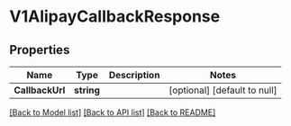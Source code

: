 # V1AlipayCallbackResponse

## Properties
Name | Type | Description | Notes
------------ | ------------- | ------------- | -------------
**CallbackUrl** | **string** |  | [optional] [default to null]

[[Back to Model list]](../README.md#documentation-for-models) [[Back to API list]](../README.md#documentation-for-api-endpoints) [[Back to README]](../README.md)


